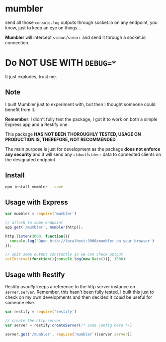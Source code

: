 # mumbler
send all those `console.log` outputs through socket.io on any endpoint, you know,
just to keep an eye on things...

**Mumbler** will intercept `stdout`/`stderr` and send it through a socket.io connection.


# Do NOT USE WITH `DEBUG=*`
It just explodes, trust me.


## Note
I built Mumbler just to experiment with, but then I thought someone could benefit from it.

**Remember**: I didn't fully test the package, I got it to work on both a simple
Express app and a Restify one.

This package **HAS NOT BEEN THOROUGHLY TESTED, USAGE ON PRODUCTION IS,
THEREFORE, NOT RECOMMENDED**

The main purpose is just for development as the package **does not
enforce any security** and it will send any `stdout`/`stderr` data to
connected clients on the designated endpoint.


## Install
```bash
npm install mumbler --save
```


## Usage with Express
```javascript
var mumbler = require('mumbler')

// attach to some endpoint
app.get('/mumbler', mumbler(http));

http.listen(3000, function(){
  console.log('Open http://localhost:3000/mumbler on your browser')
});

// spit some output constantly so we can check output
setInterval(function(){console.log(new Date())}, 1000)
```


## Usage with Restify
Restify _usually_ keeps a reference to the http server instance on
`server.server`. Remember, this hasn't been fully tested, I built this
just to check on my own developments and then decided it _could_ be
useful for someone else.
```javascript
var restify = require('restify')

// create the http server
var server = restify.createServer(/* some config here */)

server.get('/mumbler', require('mumbler')(server.server))
```
